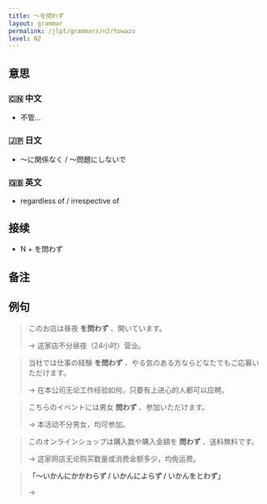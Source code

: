 ```yaml
---
title: 〜を問わず
layout: grammar
permalink: /jlpt/grammars/n2/towazu
level: N2
---
```


## 意思

### 🇨🇳 中文

- 不管...

### 🇯🇵 日文

- 〜に関係なく / 〜問題にしないで

### 🇬🇧 英文

- regardless of / irrespective of

## 接续

- N + を問わず

## 备注


## 例句

> このお店は昼夜 **を問わず** 、開いています。
>
> → 这家店不分昼夜（24小时）营业。

> 当社では仕事の経験 **を問わず** 、やる気のある方ならどなたでもご応募いただけます。
>
> → 在本公司无论工作经验如何，只要有上进心的人都可以应聘。

> こちらのイベントには男女 **問わず** 、参加いただけます。
>
> → 本活动不分男女，均可参加。

> このオンラインショップは購入数や購入金額を **問わず** 、送料無料です。
>
> → 这家网店无论购买数量或消费金额多少，均免运费。

> **「〜いかんにかかわらず / いかんによらず / いかんをとわず」**
>
> → 

